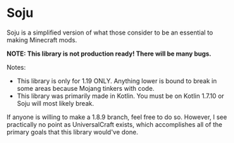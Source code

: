 # Soju
Soju is a simplified version of what those consider to be an essential to making Minecraft mods.

**NOTE: This library is not production ready! There will be many bugs.**

Notes: 
* This library is only for 1.19 ONLY. Anything lower is bound to break in some areas because Mojang tinkers with code.
* This library was primarily made in Kotlin. You must be on Kotlin 1.7.10 or Soju will most likely break.

If anyone is willing to make a 1.8.9 branch, feel free to do so. However, I see practically no point as UniversalCraft exists, 
which accomplishes all of the primary goals that this library would've done.
